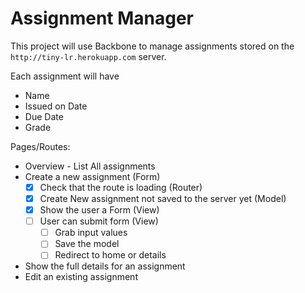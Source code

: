# Assignment Manager

This project will use Backbone to manage assignments stored on the `http://tiny-lr.herokuapp.com` server.

Each assignment will have
* Name
* Issued on Date
* Due Date
* Grade

Pages/Routes:

* Overview - List All assignments
* Create a new assignment (Form)
  - [X] Check that the route is loading (Router)
  - [X] Create New assignment not saved to the server yet (Model)
  - [X] Show the user a Form (View)
  - [ ] User can submit form (View)
    * [ ] Grab input values
    * [ ] Save the model
    * [ ] Redirect to home or details
* Show the full details for an assignment
* Edit an existing assignment
